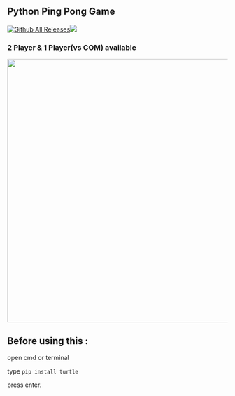 ## Python Ping Pong Game

[![Github All Releases](https://img.shields.io/github/downloads/GH0STH4CKER/PingPong/total.svg)]()<a href='https://github.com/GH0STH4CKER'><img src='https://img.shields.io/badge/Author-GH0STH4CKER-success?style=flat&logo=github' ></a>

### 2 Player & 1 Player(vs COM) available

<img src= https://user-images.githubusercontent.com/62290930/132698048-404e3d6c-1ac6-4fd3-8cad-bcc294144bf6.png  width = 600  >

## Before using this :

  open cmd or terminal

  type ```pip install turtle```
  
  press enter.
